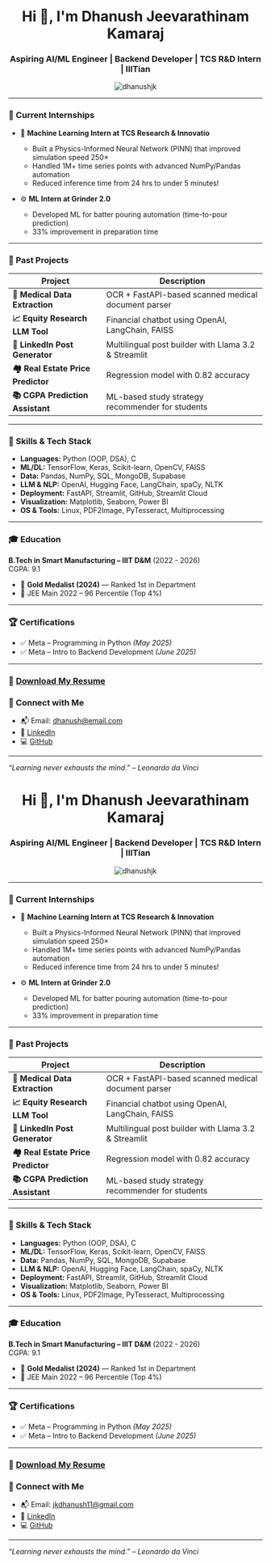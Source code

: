 <h1 align="center">Hi 👋, I'm Dhanush Jeevarathinam Kamaraj</h1>
<h3 align="center">Aspiring AI/ML Engineer | Backend Developer | TCS R&D Intern | IIITian</h3>

<p align="center">
  <img src="https://komarev.com/ghpvc/?username=dhanushjk&label=Profile%20views&color=0e75b6&style=flat" alt="dhanushjk" />
</p>

---

### 🔭 Current Internships
- 🧠 **Machine Learning Intern at TCS Research & Innovatio**
  - Built a Physics-Informed Neural Network (PINN) that improved simulation speed 250×
  - Handled 1M+ time series points with advanced NumPy/Pandas automation
  - Reduced inference time from 24 hrs to under 5 minutes!

- ⚙️ **ML Intern at Grinder 2.0**
  - Developed ML for batter pouring automation (time-to-pour prediction)
  - 33% improvement in preparation time

---

### 💼 Past Projects
| Project | Description |
|--------|-------------|
| **🧾 Medical Data Extraction** | OCR + FastAPI-based scanned medical document parser |
| **📈 Equity Research LLM Tool** | Financial chatbot using OpenAI, LangChain, FAISS |
| **💬 LinkedIn Post Generator** | Multilingual post builder with Llama 3.2 & Streamlit |
| **🏘️ Real Estate Price Predictor** | Regression model with 0.82 accuracy |
| **📚 CGPA Prediction Assistant** | ML-based study strategy recommender for students |

---

### 🧠 Skills & Tech Stack
- **Languages:** Python (OOP, DSA), C
- **ML/DL:** TensorFlow, Keras, Scikit-learn, OpenCV, FAISS
- **Data:** Pandas, NumPy, SQL, MongoDB, Supabase
- **LLM & NLP:** OpenAI, Hugging Face, LangChain, spaCy, NLTK
- **Deployment:** FastAPI, Streamlit, GitHub, Streamlit Cloud
- **Visualization:** Matplotlib, Seaborn, Power BI
- **OS & Tools:** Linux, PDF2Image, PyTesseract, Multiprocessing

---

### 🎓 Education
**B.Tech in Smart Manufacturing – IIIT D&M** (2022 - 2026)  
CGPA: 9.1  
- 🥇 **Gold Medalist (2024)** — Ranked 1st in Department
- 🧠 JEE Main 2022 – 96 Percentile (Top 4%)

---

### 🏆 Certifications
- ✅ Meta – Programming in Python *(May 2025)*
- ✅ Meta – Intro to Backend Development *(June 2025)*

---

### 📄 [Download My Resume](https://drive.google.com/YOUR-LINK-HERE)

### 🔗 Connect with Me
- 📬 Email: dhanush@email.com  
- 💼 [LinkedIn](https://linkedin.com/in/YOUR-ID)  
- 💻 [GitHub](https://github.com/dhanushjk)

---

_“Learning never exhausts the mind.” – Leonardo da Vinci_

<h1 align="center">Hi 👋, I'm Dhanush Jeevarathinam Kamaraj</h1>
<h3 align="center">Aspiring AI/ML Engineer | Backend Developer | TCS R&D Intern | IIITian</h3>

<p align="center">
  <img src="https://komarev.com/ghpvc/?username=dhanushjk&label=Profile%20views&color=0e75b6&style=flat" alt="dhanushjk" />
</p>

---

### 🔭 Current Internships
- 🧠 **Machine Learning Intern at TCS Research & Innovation**
  - Built a Physics-Informed Neural Network (PINN) that improved simulation speed 250×
  - Handled 1M+ time series points with advanced NumPy/Pandas automation
  - Reduced inference time from 24 hrs to under 5 minutes!

- ⚙️ **ML Intern at Grinder 2.0**
  - Developed ML for batter pouring automation (time-to-pour prediction)
  - 33% improvement in preparation time

---

### 💼 Past Projects
| Project | Description |
|--------|-------------|
| **🧾 Medical Data Extraction** | OCR + FastAPI-based scanned medical document parser |
| **📈 Equity Research LLM Tool** | Financial chatbot using OpenAI, LangChain, FAISS |
| **💬 LinkedIn Post Generator** | Multilingual post builder with Llama 3.2 & Streamlit |
| **🏘️ Real Estate Price Predictor** | Regression model with 0.82 accuracy |
| **📚 CGPA Prediction Assistant** | ML-based study strategy recommender for students |

---

### 🧠 Skills & Tech Stack
- **Languages:** Python (OOP, DSA), C
- **ML/DL:** TensorFlow, Keras, Scikit-learn, OpenCV, FAISS
- **Data:** Pandas, NumPy, SQL, MongoDB, Supabase
- **LLM & NLP:** OpenAI, Hugging Face, LangChain, spaCy, NLTK
- **Deployment:** FastAPI, Streamlit, GitHub, Streamlit Cloud
- **Visualization:** Matplotlib, Seaborn, Power BI
- **OS & Tools:** Linux, PDF2Image, PyTesseract, Multiprocessing

---

### 🎓 Education
**B.Tech in Smart Manufacturing – IIIT D&M** (2022 - 2026)  
CGPA: 9.1  
- 🥇 **Gold Medalist (2024)** — Ranked 1st in Department
- 🧠 JEE Main 2022 – 96 Percentile (Top 4%)

---

### 🏆 Certifications
- ✅ Meta – Programming in Python *(May 2025)*
- ✅ Meta – Intro to Backend Development *(June 2025)*

---

### 📄 [Download My Resume](https://drive.google.com/YOUR-LINK-HERE)

### 🔗 Connect with Me
- 📬 Email: jkdhanush11@gmail.com  
- 💼 [LinkedIn](www.linkedin.com/in/dhanushjk)  
- 💻 [GitHub](https://github.com/JKDhanush)

---

_“Learning never exhausts the mind.” – Leonardo da Vinci_

